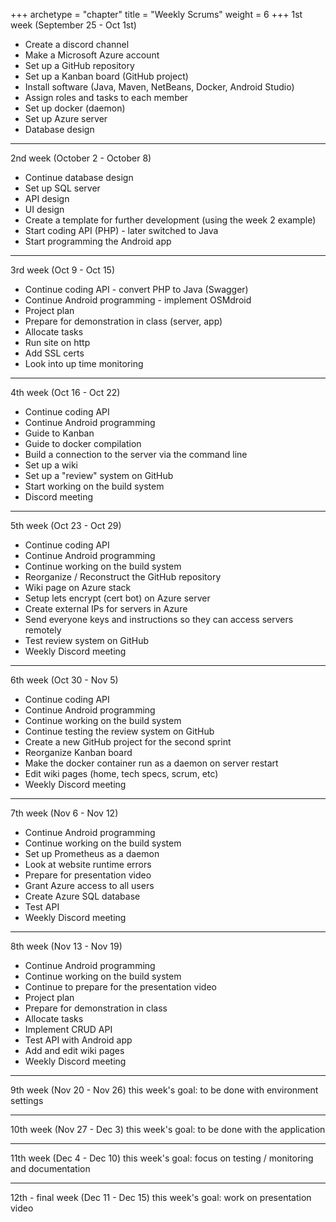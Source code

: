 +++
archetype = "chapter"
title = "Weekly Scrums"
weight = 6
+++
1st week (September 25 - Oct 1st)
* Create a discord channel
* Make a Microsoft Azure account
* Set up a GitHub repository
* Set up a Kanban board (GitHub project)
* Install software (Java, Maven, NetBeans, Docker, Android Studio)
* Assign roles and tasks to each member
* Set up docker (daemon)
* Set up Azure server
* Database design

-------------------------------------------------------------------------

2nd week (October 2 - October 8)
* Continue database design
* Set up SQL server
* API design
* UI design
* Create a template for further development (using the week 2 example)
* Start coding API (PHP) - later switched to Java
* Start programming the Android app

-------------------------------------------------------------------------

3rd week (Oct 9 - Oct 15)
* Continue coding API - convert PHP to Java (Swagger)
* Continue Android programming - implement OSMdroid
* Project plan
* Prepare for demonstration in class (server, app)
* Allocate tasks
* Run site on http
* Add SSL certs
* Look into up time monitoring

-------------------------------------------------------------------------

4th week (Oct 16 - Oct 22)
* Continue coding API
* Continue Android programming
* Guide to Kanban
* Guide to docker compilation
* Build a connection to the server via the command line
* Set up a wiki
* Set up a "review" system on GitHub
* Start working on the build system
* Discord meeting

-------------------------------------------------------------------------

5th week (Oct 23 - Oct 29)
* Continue coding API
* Continue Android programming
* Continue working on the build system
* Reorganize / Reconstruct the GitHub repository
* Wiki page on Azure stack
* Setup lets encrypt (cert bot) on Azure server
* Create external IPs for servers in Azure
* Send everyone keys and instructions so they can access servers remotely
* Test review system on GitHub
* Weekly Discord meeting

-------------------------------------------------------------------------

6th week (Oct 30 - Nov 5)
* Continue coding API
* Continue Android programming
* Continue working on the build system
* Continue testing the review system on GitHub
* Create a new GitHub project for the second sprint
* Reorganize Kanban board
* Make the docker container run as a daemon on server restart
* Edit wiki pages (home, tech specs, scrum, etc)
* Weekly Discord meeting

-------------------------------------------------------------------------

7th week (Nov 6 - Nov 12)
* Continue Android programming
* Continue working on the build system
* Set up Prometheus as a daemon
* Look at website runtime errors
* Prepare for presentation video
* Grant Azure access to all users
* Create Azure SQL database
* Test API
* Weekly Discord meeting

-------------------------------------------------------------------------

8th week (Nov 13 - Nov 19)
* Continue Android programming
* Continue working on the build system
* Continue to prepare for the presentation video
* Project plan
* Prepare for demonstration in class
* Allocate tasks
* Implement CRUD API
* Test API with Android app
* Add and edit wiki pages
* Weekly Discord meeting

-------------------------------------------------------------------------

9th week (Nov 20 - Nov 26)
this week's goal: to be done with environment settings

-------------------------------------------------------------------------

10th week (Nov 27 - Dec 3)
this week's goal: to be done with the application

-------------------------------------------------------------------------

11th week (Dec 4 - Dec 10)
this week's goal: focus on testing / monitoring and documentation

-------------------------------------------------------------------------

12th - final week (Dec 11 - Dec 15)
this week's goal: work on presentation video
